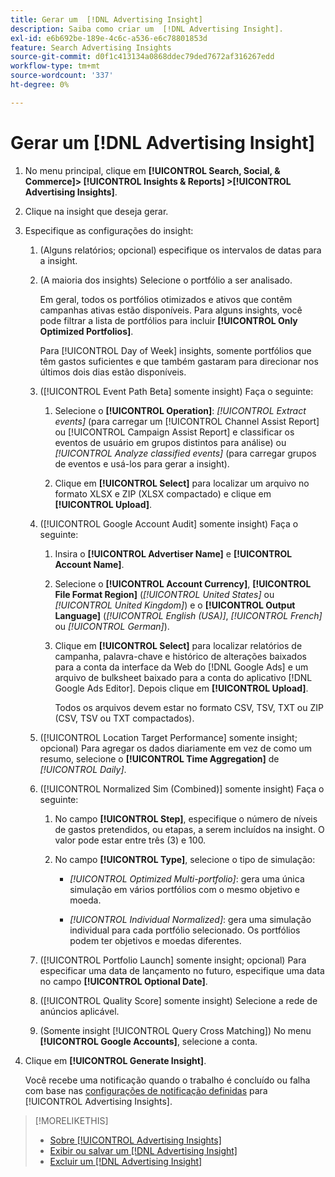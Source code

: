 ```yaml
---
title: Gerar um  [!DNL Advertising Insight]
description: Saiba como criar um  [!DNL Advertising Insight].
exl-id: e6b692be-189e-4c6c-a536-e6c78801853d
feature: Search Advertising Insights
source-git-commit: d0f1c413134a0868ddec79ded7672af316267edd
workflow-type: tm+mt
source-wordcount: '337'
ht-degree: 0%

---
```


# Gerar um [!DNL Advertising Insight]

1. No menu principal, clique em **[!UICONTROL Search, Social, & Commerce]> [!UICONTROL Insights & Reports] >[!UICONTROL Advertising Insights]**.

2. Clique na insight que deseja gerar.

3. Especifique as configurações do insight:

   1. (Alguns relatórios; opcional) especifique os intervalos de datas para a insight.

   2. (A maioria dos insights) Selecione o portfólio a ser analisado.

      Em geral, todos os portfólios otimizados e ativos que contêm campanhas ativas estão disponíveis. Para alguns insights, você pode filtrar a lista de portfólios para incluir **[!UICONTROL Only Optimized Portfolios]**.

      Para [!UICONTROL Day of Week] insights, somente portfólios que têm gastos suficientes e que também gastaram para direcionar nos últimos dois dias estão disponíveis.

   3. ([!UICONTROL Event Path Beta] somente insight) Faça o seguinte:

      1. Selecione o **[!UICONTROL Operation]**: *[!UICONTROL Extract events]* (para carregar um [!UICONTROL Channel Assist Report] ou [!UICONTROL Campaign Assist Report] e classificar os eventos de usuário em grupos distintos para análise) ou *[!UICONTROL Analyze classified events]* (para carregar grupos de eventos e usá-los para gerar a insight).

      1. Clique em **[!UICONTROL Select]** para localizar um arquivo no formato XLSX e ZIP (XLSX compactado) e clique em **[!UICONTROL Upload]**.

   4. ([!UICONTROL Google Account Audit] somente insight) Faça o seguinte:

      1. Insira o **[!UICONTROL Advertiser Name]** e **[!UICONTROL Account Name]**.

      1. Selecione o **[!UICONTROL Account Currency]**, **[!UICONTROL File Format Region]** (*[!UICONTROL United States]* ou *[!UICONTROL United Kingdom]*) e o **[!UICONTROL Output Language]** (*[!UICONTROL English (USA)]*, *[!UICONTROL French]* ou *[!UICONTROL German]*).

      1. Clique em **[!UICONTROL Select]** para localizar relatórios de campanha, palavra-chave e histórico de alterações baixados para a conta da interface da Web do [!DNL Google Ads] e um arquivo de bulksheet baixado para a conta do aplicativo [!DNL Google Ads Editor]. Depois clique em **[!UICONTROL Upload]**.

         Todos os arquivos devem estar no formato CSV, TSV, TXT ou ZIP (CSV, TSV ou TXT compactados).

   5. ([!UICONTROL Location Target Performance] somente insight; opcional) Para agregar os dados diariamente em vez de como um resumo, selecione o **[!UICONTROL Time Aggregation]** de *[!UICONTROL Daily]*.

   6. ([!UICONTROL Normalized Sim (Combined)] somente insight) Faça o seguinte:

      1. No campo **[!UICONTROL Step]**, especifique o número de níveis de gastos pretendidos, ou etapas, a serem incluídos na insight. O valor pode estar entre três (3) e 100.

      1. No campo **[!UICONTROL Type]**, selecione o tipo de simulação:

         * *[!UICONTROL Optimized Multi-portfolio]*: gera uma única simulação em vários portfólios com o mesmo objetivo e moeda.

         * *[!UICONTROL Individual Normalized]*: gera uma simulação individual para cada portfólio selecionado. Os portfólios podem ter objetivos e moedas diferentes.

   7. ([!UICONTROL Portfolio Launch] somente insight; opcional) Para especificar uma data de lançamento no futuro, especifique uma data no campo **[!UICONTROL Optional Date]**.

   8. ([!UICONTROL Quality Score] somente insight) Selecione a rede de anúncios aplicável.

   9. (Somente insight [!UICONTROL Query Cross Matching]) No menu **[!UICONTROL Google Accounts]**, selecione a conta.

4. Clique em **[!UICONTROL Generate Insight]**.

   Você recebe uma notificação quando o trabalho é concluído ou falha com base nas [configurações de notificação definidas](/help/search-social-commerce/notifications/notification-edit.md) para [!UICONTROL Advertising Insights].

>[!MORELIKETHIS]
>
>* [Sobre [!UICONTROL Advertising Insights]](insight-about.md)
>* [Exibir ou salvar um [!DNL Advertising Insight]](insight-view-save.md)
>* [Excluir um [!DNL Advertising Insight]](insight-delete.md)
